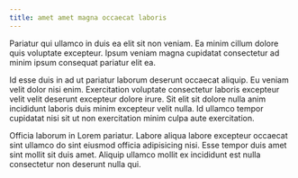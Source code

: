 ```yaml
---
title: amet amet magna occaecat laboris
---
```


Pariatur qui ullamco in duis ea elit sit non veniam. Ea minim cillum dolore quis voluptate excepteur. Ipsum veniam magna cupidatat consectetur ad minim ipsum consequat pariatur elit ea.

Id esse duis in ad ut pariatur laborum deserunt occaecat aliquip. Eu veniam velit dolor nisi enim. Exercitation voluptate consectetur laboris excepteur velit velit deserunt excepteur dolore irure. Sit elit sit dolore nulla anim incididunt laboris duis minim excepteur velit nulla. Id ullamco tempor cupidatat nisi sit ut non exercitation minim culpa aute exercitation.

Officia laborum in Lorem pariatur. Labore aliqua labore excepteur occaecat sint ullamco do sint eiusmod officia adipisicing nisi. Esse tempor duis amet sint mollit sit duis amet. Aliquip ullamco mollit ex incididunt est nulla consectetur non deserunt nulla qui.